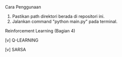 Cara Penggunaan</p>
1. Pastikan path direktori berada di repositori ini.
2. Jalankan command "python main.py" pada terminal.

Reinforcement Learning (Bagian 4)</p>
[v] Q-LEARNING</p>
[v] SARSA